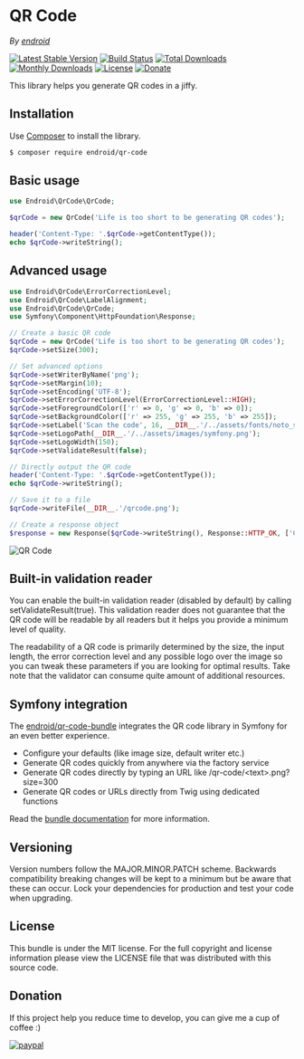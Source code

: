 # QR Code

*By [endroid](https://endroid.nl/)*

[![Latest Stable Version](http://img.shields.io/packagist/v/endroid/qr-code.svg)](https://packagist.org/packages/endroid/qr-code)
[![Build Status](http://img.shields.io/travis/endroid/qr-code.svg)](http://travis-ci.org/endroid/qr-code)
[![Total Downloads](http://img.shields.io/packagist/dt/endroid/qr-code.svg)](https://packagist.org/packages/endroid/qr-code)
[![Monthly Downloads](http://img.shields.io/packagist/dm/endroid/qr-code.svg)](https://packagist.org/packages/endroid/qr-code)
[![License](http://img.shields.io/packagist/l/endroid/qr-code.svg)](https://packagist.org/packages/endroid/qr-code)
[![Donate](https://img.shields.io/badge/donate-paypal-green.svg)](https://www.paypal.com/cgi-bin/webscr?cmd=_s-xclick&hosted_button_id=RGH86QN825TWN)

This library helps you generate QR codes in a jiffy.

## Installation

Use [Composer](https://getcomposer.org/) to install the library.

``` bash
$ composer require endroid/qr-code
```

## Basic usage

```php
use Endroid\QrCode\QrCode;

$qrCode = new QrCode('Life is too short to be generating QR codes');

header('Content-Type: '.$qrCode->getContentType());
echo $qrCode->writeString();
```

## Advanced usage

```php
use Endroid\QrCode\ErrorCorrectionLevel;
use Endroid\QrCode\LabelAlignment;
use Endroid\QrCode\QrCode;
use Symfony\Component\HttpFoundation\Response;

// Create a basic QR code
$qrCode = new QrCode('Life is too short to be generating QR codes');
$qrCode->setSize(300);

// Set advanced options
$qrCode->setWriterByName('png');
$qrCode->setMargin(10);
$qrCode->setEncoding('UTF-8');
$qrCode->setErrorCorrectionLevel(ErrorCorrectionLevel::HIGH);
$qrCode->setForegroundColor(['r' => 0, 'g' => 0, 'b' => 0]);
$qrCode->setBackgroundColor(['r' => 255, 'g' => 255, 'b' => 255]);
$qrCode->setLabel('Scan the code', 16, __DIR__.'/../assets/fonts/noto_sans.otf', LabelAlignment::CENTER);
$qrCode->setLogoPath(__DIR__.'/../assets/images/symfony.png');
$qrCode->setLogoWidth(150);
$qrCode->setValidateResult(false);

// Directly output the QR code
header('Content-Type: '.$qrCode->getContentType());
echo $qrCode->writeString();

// Save it to a file
$qrCode->writeFile(__DIR__.'/qrcode.png');

// Create a response object
$response = new Response($qrCode->writeString(), Response::HTTP_OK, ['Content-Type' => $qrCode->getContentType()]);
```

![QR Code](https://endroid.nl/qr-code/Life%20is%20too%20short%20to%20be%20generating%20QR%20codes.png)

## Built-in validation reader

You can enable the built-in validation reader (disabled by default) by calling
setValidateResult(true). This validation reader does not guarantee that the QR
code will be readable by all readers but it helps you provide a minimum level
of quality.
 
The readability of a QR code is primarily determined by the size, the input
length, the error correction level and any possible logo over the image so you
can tweak these parameters if you are looking for optimal results. Take note
that the validator can consume quite amount of additional resources.

## Symfony integration

The [endroid/qr-code-bundle](https://github.com/endroid/qr-code-bundle)
integrates the QR code library in Symfony for an even better experience.

* Configure your defaults (like image size, default writer etc.)
* Generate QR codes quickly from anywhere via the factory service
* Generate QR codes directly by typing an URL like /qr-code/\<text>.png?size=300
* Generate QR codes or URLs directly from Twig using dedicated functions
 
Read the [bundle documentation](https://github.com/endroid/qr-code-bundle)
for more information.

## Versioning

Version numbers follow the MAJOR.MINOR.PATCH scheme. Backwards compatibility
breaking changes will be kept to a minimum but be aware that these can occur.
Lock your dependencies for production and test your code when upgrading.

## License

This bundle is under the MIT license. For the full copyright and license
information please view the LICENSE file that was distributed with this source code.

## Donation

If this project help you reduce time to develop, you can give me a cup of coffee :)

[![paypal](https://www.paypalobjects.com/webstatic/en_US/i/btn/png/btn_donate_92x26.png)](https://www.paypal.com/cgi-bin/webscr?cmd=_s-xclick&hosted_button_id=RGH86QN825TWN)